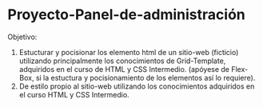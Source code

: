 # Proyecto-Panel-de-administración

Objetivo:
1) Estucturar y pocisionar los elemento html de un sitio-web (ficticio) utilizando principalmente los conocimientos de Grid-Template, adquiridos en el curso de HTML y CSS Intermedio. (apóyese de Flex-Box, si la estuctura y pocisionamiento de los elementos así lo requiere).
2) De estilo propio al sitio-web utilizando los conocimientos adquiridos en el curso HTML y CSS Intermedio.